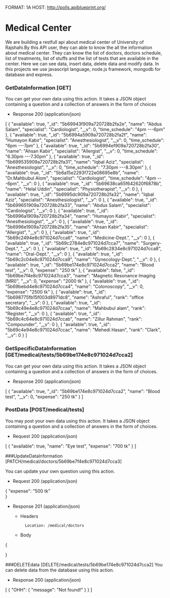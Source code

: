 FORMAT: 1A
HOST: http://polls.apiblueprint.org/

# Medical Center

We are building a restfull api about medical center of University of Rajshahi.By this API user, they can able to know the all the information about medical center. They can know the list of doctors, doctors schedule, list of treatments, list of stuffs and the list of tests that are available in the center. Here we can see data, insert data, delete data and modify data. In this projects we use javascript language, node.js framework, mongodb for database and express.


### GetDataInformation [GET]
You can get your own data using this action. It takes a JSON object containing a question and a collection of answers in the form of choices

+ Response 200 (application/json)

[
    {
        "available": true,
        "_id": "5b69943f909a720728b2fa2e",
        "name": "Abdus Salam",
        "specialist": "Cardiologist",
        "__v": 0,
        "time_schedule": "4pm ---6pm"
    },
    {
        "available": true,
        "_id": "5b6994a5909a720728b2fa2f",
        "name": "Humayon Kabir",
        "specialist": "Anesthesiologist",
        "__v": 0,
        "time_schedule": "6pm ---7pm"
    },
    {
        "available": true,
        "_id": "5b6994ef909a720728b2fa30",
        "name": "Ahsan Kabir",
        "specialist": "Allergist",
        "__v": 0,
        "time_schedule": "6.30pm ---7.30pm"
    },
    {
        "available": true,
        "_id": "5b699535909a720728b2fa31",
        "name": "Iqbal Aziz",
        "specialist": "Anesthesiologist",
        "__v": 0,
        "time_schedule": "7.30pm ---8.30pm"
    },
    {
        "available": true,
        "_id": "5b6a15e2293f722e08695e8b",
        "name": "Dr.Mahbubul Alom",
        "specialist": "Cardiologist",
        "time_schedule": "4pm ---6pm",
        "__v": 0
    },
    {
        "available": true,
        "_id": "5b69638ca65f642620f6878b",
        "name": "Helal Uddin",
        "specialist": "Physiotherapist",
        "__v": 0
    },
    {
        "available": true,
        "_id": "5b6995dc909a720728b2fa32",
        "name": "Iqbal Aziz",
        "specialist": "Anesthesiologist",
        "__v": 0
    },
    {
        "available": true,
        "_id": "5b699651909a720728b2fa33",
        "name": "Abdus Salam",
        "specialist": "Cardiologist",
        "__v": 0
    },
    {
        "available": true,
        "_id": "5b6996a1909a720728b2fa34",
        "name": "Humayon Kabir",
        "specialist": "Anesthesiologist",
        "__v": 0
    },
    {
        "available": true,
        "_id": "5b6996e1909a720728b2fa35",
        "name": "Ahsan Kabir",
        "specialist": "Allergist",
        "__v": 0
    },
    {
        "available": true,
        "_id": "5b69c2494e8c971024d7cca6",
        "name": "Medicine-Dept.",
        "__v": 0
    },
    {
        "available": true,
        "_id": "5b69c2784e8c971024d7cca7",
        "name": "Surgery-Dept.",
        "__v": 0
    },
    {
        "available": true,
        "_id": "5b69c2834e8c971024d7cca8",
        "name": "Oral-Dept.",
        "__v": 0
    },
    {
        "available": true,
        "_id": "5b69c2c04e8c971024d7cca9",
        "name": "Gynecology-Dept.",
        "__v": 0
    },
    {
        "available": true,
        "_id": "5b69be174e8c971024d7cca2",
        "name": "Blood test",
        "__v": 0,
        "expense": "250 tk"
    },
    {
        "available": false,
        "_id": "5b69be7f4e8c971024d7cca3",
        "name": "Magnetic Resonance Imaging (MRI)",
        "__v": 0,
        "expense": "2000 tk"
    },
    {
        "available": true,
        "_id": "5b69bebd4e8c971024d7cca4",
        "name": "Colonoscopy",
        "__v": 0,
        "expense": "2500 tk"
    },
    {
        "available": true,
        "_id": "5b698775fb15f003d8971dc8",
        "name": "Ashraful",
        "rank": "office secretary",
        "__v": 0
    },
    {
        "available": true,
        "_id": "5b69c49e4e8c971024d7ccaa",
        "name": "Mahbubul alam",
        "rank": "Register",
        "__v": 0
    },
    {
        "available": true,
        "_id": "5b69c4c64e8c971024d7ccab",
        "name": "Zillur Rahman",
        "rank": "Compounder",
        "__v": 0
    },
    {
        "available": true,
        "_id": "5b69c4e94e8c971024d7ccac",
        "name": "Mehedi Hasan",
        "rank": "Clark",
        "__v": 0
    }
]

### GetSpecificDataInformation [GET/medical/tests/5b69be174e8c971024d7cca2]
You can get your own data using this action. It takes a JSON
object containing a question and a collection of answers in the
form of choices.

+ Response 200 (application/json)

[
    {
        "available": true,
        "_id": "5b69be174e8c971024d7cca2",
        "name": "Blood test",
        "__v": 0,
        "expense": "250 tk"
    }
]

### PostData [POST/medical/tests]

You may post your own data using this action. It takes a JSON
object containing a question and a collection of answers in the
form of choices.

+ Request 200 (application/json)

[
    {
        "available": true,
        "name": "Eye test",
        "expense": "700 tk"
    }
]

###UpdateDataInformation [PATCH/medical/doctors/5b69be7f4e8c971024d7cca3]

You can update your own question using this action.

+ Request 200 (application/json)

{
    "expense": "500 tk"   
}

+ Response 201 (application/json)

    + Headers

            Location: /medical/doctors

    + Body

{

}

###DELETEdata [DELETE/medical/tests/5b69be174e8c971024d7cca2]
You can delete data from the database using this action.

+ Response 200 (application/json)

[
 {
    "OHH": {
        "message": "Not found!"
    }
}
]
